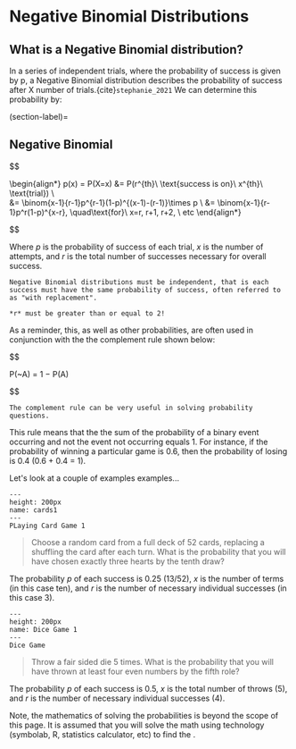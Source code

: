 # Negative Binomial Distributions

## What is a Negative Binomial distribution?

In a series of independent trials, where the probability of success is given by p, a Negative Binomial distribution describes the probability of success after X number of trials.{cite}`stephanie_2021`  We can determine this probability by:



(section-label)=
## Negative Binomial
$$

\begin{align*} 
p(x) = P(X=x) &= P(r^{th}\ \text{success is on}\ x^{th}\ \text{trial}) \\  
&= \binom{x-1}{r-1}p^{r-1}(1-p)^{(x-1)-(r-1)}\times p \\ 
&= \binom{x-1}{r-1}p^r(1-p)^{x-r}, \quad\text{for}\ x=r, r+1, r+2, \ etc 
\end{align*}

$$


Where *p* is the probability of success of each trial, *x* is the number of attempts, and *r* is the total number of successes necessary for overall success.

```{warning}
Negative Binomial distributions must be independent, that is each success must have the same probability of success, often referred to as "with replacement".
```
```{warning}
*r* must be greater than or equal to 2!
```

As a reminder, this, as well as other probabilities, are often used in conjunction with the the complement rule shown below:


$$

P(~A) = 1 − P(A)


$$ 

```{margin} The Complement Rule
The complement rule can be very useful in solving probability questions.
```

This rule means that the the sum of the probability of a binary event occurring and not the event not occurring equals 1.  For instance, if the probability of winning a particular game is 0.6, then the probability of losing is 0.4 (0.6 + 0.4 = 1).

Let's look at a couple of examples examples...



```{figure} Fanned-Playing-Card-Transparent.png
---
height: 200px
name: cards1
---
PLaying Card Game 1
```

                                                                     
>Choose a random card from a full deck of 52 cards, replacing a shuffling the card after each turn.  What is the probability that you will have chosen exactly three hearts by the tenth draw?

The probability *p* of each success is 0.25 (13/52), *x* is the number of terms (in this case ten), and *r* is the number of necessary individual successes (in this case 3).

```{figure} pngwing.com.png
---
height: 200px
name: Dice Game 1
---
Dice Game
```

>Throw a fair sided die 5 times.  What is the probability that you will have thrown at least four even numbers by the fifth role?

The probability *p* of each success is 0.5, *x* is the total number of throws (5), and *r* is the number of necessary individual successes (4).



Note, the mathematics of solving the probabilities is beyond the scope of this page.  It is assumed that you will solve the math using technology (symbolab, R, statistics calculator, etc) to find the [](section-label).



